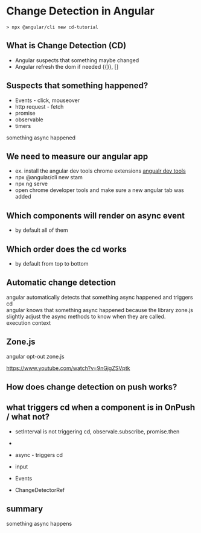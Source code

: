 
# Change Detection in Angular

```
> npx @angular/cli new cd-tutorial
```

## What is Change Detection (CD)

- Angular suspects that something maybe changed
- Angular refresh the dom if needed {{}}, []

## Suspects that something happened? 

- Events - click, mouseover
- http request - fetch
- promise
- observable
- timers

something async happened

## We need to measure our angular app

- ex. install the angular dev tools chrome extensions
[angualr dev tools](https://angular.io/guide/devtools)
- npx @angular/cli new stam
- npx ng serve
- open chrome developer tools and make sure a new angular tab was added

## Which components will render on async event

- by default all of them

## Which order does the cd works

- by default from top to bottom

## Automatic change detection

angular automatically detects that something async happened and triggers cd  
angular knows that something async happened because the library zone.js slightly adjust the async methods to know when they are called.  
execution context

## Zone.js

angular opt-out zone.js

https://www.youtube.com/watch?v=9nGjgZSVptk

## How does change detection on push works?

## what triggers cd when a component is in OnPush / what not?

- setInterval is not triggering cd, observale.subscribe, promise.then
- 

- async - triggers cd
- input
- Events
- ChangeDetectorRef




## summary

something async happens
